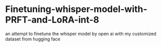 # Finetuning-whisper-model-with-PRFT-and-LoRA-int-8

an attempt to finetune the whisper model by open ai with my customized dataset from hugging face